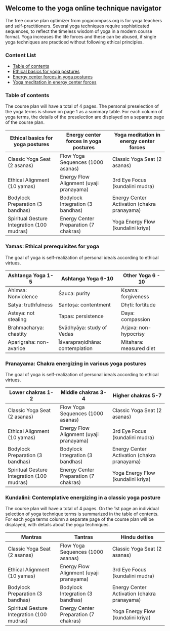 ## Welcome to the yoga online technique navigator
The free course plan optimizer from yogacompass.org is for yoga teachers and self-practitioners. Several yoga techniques require sophisticated sequences, to reflect the timeless wisdom of yoga in a modern course format. Yoga increases the life forces and these can be abused, if single yoga techniques are practiced without following ethical principles.

### Content List
* [Table of contents](https://www.yogacompass.org#table-of-contents)
* [Ethical basics for yoga postures](https://www.yogacompass.org#ethical-basics-for-yoga-postures)
* [Energy center forces in yoga postures](https://www.yogacompass.org#energy-center-forces-in-yoga-postures)
* [Yoga meditation in energy center forces](https://www.yogacompass.org#yoga-meditation-in-energy-center-forces)

### Table of contents
The course plan will have a total of 4 pages. The personal preselection of the yoga terms is shown on page 1 as a summary table. For each column of yoga terms, the details of the preselection are displayed on a separate page of the course plan.

Ethical basics for yoga postures | Energy center forces in yoga postures | Yoga meditation in energy center forces
------------ | ------------- | -------------
Classic Yoga Seat (2 asanas) | Flow Yoga Sequences (1000 asanas) | Classic Yoga Seat (2 asanas)
Ethical Alignment (10 yamas) | Energy Flow Alignment (uyaji pranayama) | 3rd Eye Focus (kundalini mudra)
Bodylock Preparation (3 bandhas) | Bodylock Integration (3 bandhas) | Energy Center Activation (chakra pranayama)
Spiritual Gesture Integration (100 mudras) | Energy Center Preparation (7 chakras) | Yoga Energy Flow (kundalini kriya)

### Yamas: Ethical prerequisites for yoga
The goal of yoga is self-realization of personal ideals according to ethical virtues. 

Ashtanga Yoga 1-5 | Ashtanga Yoga 6-10  | Other Yoga 6 - 10
------------ | ------------- | -------------
Ahimsa: Nonviolence | Śauca: purity | Kṣama: forgiveness
Satya: truthfulness | Santoṣa: contentment | Dhṛti: fortitude
Asteya: not stealing | Tapas: persistence | Daya: compassion
Brahmacharya: chastity | Svādhyāya: study of Vedas | Arjava: non-hypocrisy
Aparigraha: non-avarice | Īśvarapraṇidhāna: contemplation | Mitahara: measured diet

### Pranayama: Chakra energizing in various yoga postures
The goal of yoga is self-realization of personal ideals according to ethical virtues.

Lower chakras 1-2 | Middle chakras 3-4 | Higher chakras 5-7
------------ | ------------- | -------------
Classic Yoga Seat (2 asanas) | Flow Yoga Sequences (1000 asanas) | Classic Yoga Seat (2 asanas)
Ethical Alignment (10 yamas) | Energy Flow Alignment (uyaji pranayama) | 3rd Eye Focus (kundalini mudra)
Bodylock Preparation (3 bandhas) | Bodylock Integration (3 bandhas) | Energy Center Activation (chakra pranayama)
Spiritual Gesture Integration (100 mudras) | Energy Center Preparation (7 chakras) | Yoga Energy Flow (kundalini kriya)

### Kundalini: Contemplative energizing in a classic yoga posture 
The course plan will have a total of 4 pages. On the 1st page an individual selection of yoga technique terms is summarized in the table of contents. For each yoga terms column a separate page of the course plan will be displayed, with details about the yoga techniques.

Mantras | Tantras | Hindu deities
------------ | ------------- | -------------
Classic Yoga Seat (2 asanas) | Flow Yoga Sequences (1000 asanas) | Classic Yoga Seat (2 asanas)
Ethical Alignment (10 yamas) | Energy Flow Alignment (uyaji pranayama) | 3rd Eye Focus (kundalini mudra)
Bodylock Preparation (3 bandhas) | Bodylock Integration (3 bandhas) | Energy Center Activation (chakra pranayama)
Spiritual Gesture Integration (100 mudras) | Energy Center Preparation (7 chakras) | Yoga Energy Flow (kundalini kriya)
